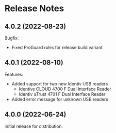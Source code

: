 # Release Notes

## 4.0.2 (2022-08-23)

Bugfix:
  - Fixed ProGuard rules for release build variant

## 4.0.1 (2022-08-10)

Features:
  - Added support for two new Identiv USB readers
    - Identive CLOUD 4700 F Dual Interface Reader
    - Identiv uTrust 4701 F Dual Interface Reader
  - Added error message for unknown USB readers

## 4.0.0 (2022-06-24)

Initial release for distribution.
